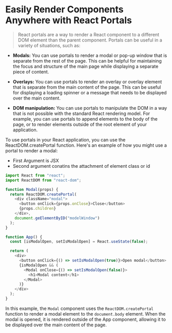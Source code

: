 # Easily Render Components Anywhere with React Portals

>React portals are a way to render a React component to a different DOM element than the parent component. Portals can be useful in a variety of situations, such as:

- **Modals:** You can use portals to render a modal or pop-up window that is separate from the rest of the page. This can be helpful for maintaining the focus and structure of the main page while displaying a separate piece of content.

- **Overlays:** You can use portals to render an overlay or overlay element that is separate from the main content of the page. This can be useful for displaying a loading spinner or a message that needs to be displayed over the main content.

- **DOM manipulation:** You can use portals to manipulate the DOM in a way that is not possible with the standard React rendering model. For example, you can use portals to append elements to the body of the page, or to render elements outside of the root element of your application.

To use portals in your React application, you can use the ReactDOM.createPortal function. Here's an example of how you might use a portal to render a modal:

- First Argument is JSX
- Second argument conatins the attachment of element class or id

```js
import React from "react";
import ReactDOM from "react-dom";

function Modal(props) {
  return ReactDOM.createPortal(
    <div className="modal">
      <button onClick={props.onClose}>Close</button>
      {props.children}
    </div>,
    document.geElementByID("modelWindow")
  );
}

function App() {
  const [isModalOpen, setIsModalOpen] = React.useState(false);

  return (
    <div>
      <button onClick={() => setIsModalOpen(true)}>Open modal</button>
      {isModalOpen && (
        <Modal onClose={() => setIsModalOpen(false)}>
          <h1>Modal content</h1>
        </Modal>
      )}
    </div>
  );
}
```

In this example, the `Modal` component uses the `ReactDOM.createPortal` function to render a modal element to the `document.body` element. When the modal is opened, it is rendered outside of the App component, allowing it to be displayed over the main content of the page.
